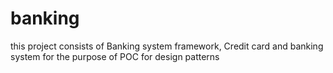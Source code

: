 # banking
this project consists of Banking system framework, Credit card and banking system for the purpose of POC for design patterns
